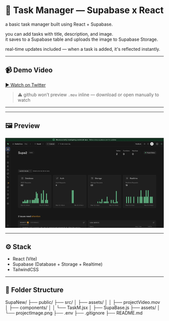 # 📝 Task Manager — Supabase x React

a basic task manager built using React + Supabase.

you can add tasks with title, description, and image.  
it saves to a Supabase table and uploads the image to Supabase Storage.

real-time updates included — when a task is added, it's reflected instantly.

---

## 📹 Demo Video

<!-- https://github.com/helloAmulya/supabase-project-1/main/src/assets/projectVideo.mov -->
<!-- [📽️ watch demo (projectVideo.mov)](./src/assets/projectVideo.mov) -->
[▶️ Watch on Twitter](https://twitter.com/helloAmulya/status/1922458240845033970)


> ⚠️ github won’t preview `.mov` inline — download or open manually to watch

---

---

## 🖼️ Preview

<img src="./src/assets/projectImage.png" alt="Task Manager Screenshot" width="600" />

---

## ⚙️ Stack

- React (Vite)
- Supabase (Database + Storage + Realtime)
- TailwindCSS

---

## 📁 Folder Structure

SupaNew/
├── public/
├── src/
│ ├── assets/
│ │ ├── projectVideo.mov
│ ├── components/
│ │ └── TaskM.jsx
│ ├── SupaBase.js
├── assets/
│ └── projectImage.png
├── .env
├── .gitignore
├── README.md